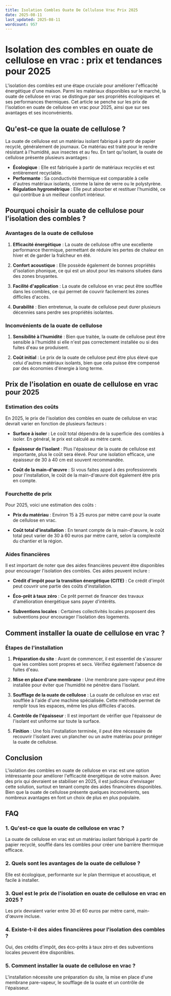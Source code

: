 ```yaml
---
title: Isolation Combles Ouate De Cellulose Vrac Prix 2025
date: 2025-08-11
last_updated: 2025-08-11
wordcount: 957
---
```


# Isolation des combles en ouate de cellulose en vrac : prix et tendances pour 2025

L'isolation des combles est une étape cruciale pour améliorer l'efficacité énergétique d'une maison. Parmi les matériaux disponibles sur le marché, la ouate de cellulose en vrac se distingue par ses propriétés écologiques et ses performances thermiques. Cet article se penche sur les prix de l'isolation en ouate de cellulose en vrac pour 2025, ainsi que sur ses avantages et ses inconvénients.

## Qu'est-ce que la ouate de cellulose ?

La ouate de cellulose est un matériau isolant fabriqué à partir de papier recyclé, généralement de journaux. Ce matériau est traité pour le rendre résistant à l'humidité, aux insectes et au feu. En tant qu'isolant, la ouate de cellulose présente plusieurs avantages :

- **Écologique** : Elle est fabriquée à partir de matériaux recyclés et est entièrement recyclable.
- **Performante** : Sa conductivité thermique est comparable à celle d'autres matériaux isolants, comme la laine de verre ou le polystyrène.
- **Régulation hygrométrique** : Elle peut absorber et restituer l'humidité, ce qui contribue à un meilleur confort intérieur.

## Pourquoi choisir la ouate de cellulose pour l'isolation des combles ?

### Avantages de la ouate de cellulose

1. **Efficacité énergétique** : La ouate de cellulose offre une excellente performance thermique, permettant de réduire les pertes de chaleur en hiver et de garder la fraîcheur en été.
   
2. **Confort acoustique** : Elle possède également de bonnes propriétés d'isolation phonique, ce qui est un atout pour les maisons situées dans des zones bruyantes.

3. **Facilité d'application** : La ouate de cellulose en vrac peut être soufflée dans les combles, ce qui permet de couvrir facilement les zones difficiles d'accès.

4. **Durabilité** : Bien entretenue, la ouate de cellulose peut durer plusieurs décennies sans perdre ses propriétés isolantes.

### Inconvénients de la ouate de cellulose

1. **Sensibilité à l'humidité** : Bien que traitée, la ouate de cellulose peut être sensible à l'humidité si elle n'est pas correctement installée ou si des fuites d'eau se produisent.

2. **Coût initial** : Le prix de la ouate de cellulose peut être plus élevé que celui d'autres matériaux isolants, bien que cela puisse être compensé par des économies d'énergie à long terme.

## Prix de l'isolation en ouate de cellulose en vrac pour 2025

### Estimation des coûts

En 2025, le prix de l'isolation des combles en ouate de cellulose en vrac devrait varier en fonction de plusieurs facteurs :

- **Surface à isoler** : Le coût total dépendra de la superficie des combles à isoler. En général, le prix est calculé au mètre carré.
  
- **Épaisseur de l'isolant** : Plus l'épaisseur de la ouate de cellulose est importante, plus le coût sera élevé. Pour une isolation efficace, une épaisseur de 30 à 40 cm est souvent recommandée.

- **Coût de la main-d'œuvre** : Si vous faites appel à des professionnels pour l'installation, le coût de la main-d'œuvre doit également être pris en compte.

### Fourchette de prix

Pour 2025, voici une estimation des coûts :

- **Prix du matériau** : Environ 15 à 25 euros par mètre carré pour la ouate de cellulose en vrac.
  
- **Coût total d'installation** : En tenant compte de la main-d'œuvre, le coût total peut varier de 30 à 60 euros par mètre carré, selon la complexité du chantier et la région.

### Aides financières

Il est important de noter que des aides financières peuvent être disponibles pour encourager l'isolation des combles. Ces aides peuvent inclure :

- **Crédit d'impôt pour la transition énergétique (CITE)** : Ce crédit d'impôt peut couvrir une partie des coûts d'installation.
  
- **Éco-prêt à taux zéro** : Ce prêt permet de financer des travaux d'amélioration énergétique sans payer d'intérêts.

- **Subventions locales** : Certaines collectivités locales proposent des subventions pour encourager l'isolation des logements.

## Comment installer la ouate de cellulose en vrac ?

### Étapes de l'installation

1. **Préparation du site** : Avant de commencer, il est essentiel de s'assurer que les combles sont propres et secs. Vérifiez également l'absence de fuites d'eau.

2. **Mise en place d'une membrane** : Une membrane pare-vapeur peut être installée pour éviter que l'humidité ne pénètre dans l'isolant.

3. **Soufflage de la ouate de cellulose** : La ouate de cellulose en vrac est soufflée à l'aide d'une machine spécialisée. Cette méthode permet de remplir tous les espaces, même les plus difficiles d'accès.

4. **Contrôle de l'épaisseur** : Il est important de vérifier que l'épaisseur de l'isolant est uniforme sur toute la surface.

5. **Finition** : Une fois l'installation terminée, il peut être nécessaire de recouvrir l'isolant avec un plancher ou un autre matériau pour protéger la ouate de cellulose.

## Conclusion

L'isolation des combles en ouate de cellulose en vrac est une option intéressante pour améliorer l'efficacité énergétique de votre maison. Avec des prix qui devraient se stabiliser en 2025, il est judicieux d'envisager cette solution, surtout en tenant compte des aides financières disponibles. Bien que la ouate de cellulose présente quelques inconvénients, ses nombreux avantages en font un choix de plus en plus populaire.

## FAQ

### 1. Qu'est-ce que la ouate de cellulose en vrac ?

La ouate de cellulose en vrac est un matériau isolant fabriqué à partir de papier recyclé, soufflé dans les combles pour créer une barrière thermique efficace.

### 2. Quels sont les avantages de la ouate de cellulose ?

Elle est écologique, performante sur le plan thermique et acoustique, et facile à installer.

### 3. Quel est le prix de l'isolation en ouate de cellulose en vrac en 2025 ?

Les prix devraient varier entre 30 et 60 euros par mètre carré, main-d'œuvre incluse.

### 4. Existe-t-il des aides financières pour l'isolation des combles ?

Oui, des crédits d'impôt, des éco-prêts à taux zéro et des subventions locales peuvent être disponibles.

### 5. Comment installer la ouate de cellulose en vrac ?

L'installation nécessite une préparation du site, la mise en place d'une membrane pare-vapeur, le soufflage de la ouate et un contrôle de l'épaisseur.